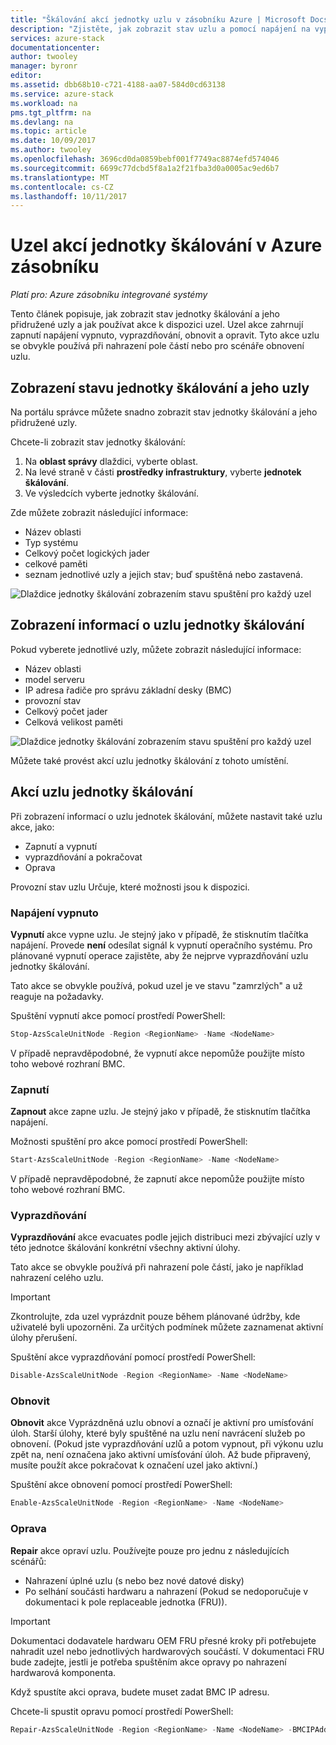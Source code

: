 ```yaml
---
title: "Škálování akcí jednotky uzlu v zásobníku Azure | Microsoft Docs"
description: "Zjistěte, jak zobrazit stav uzlu a pomocí napájení na vypnutí vyprazdňování a obnovit uzel akce v systému Azure zásobníku integrované."
services: azure-stack
documentationcenter: 
author: twooley
manager: byronr
editor: 
ms.assetid: dbb68b10-c721-4188-aa07-584d0cd63138
ms.service: azure-stack
ms.workload: na
pms.tgt_pltfrm: na
ms.devlang: na
ms.topic: article
ms.date: 10/09/2017
ms.author: twooley
ms.openlocfilehash: 3696cd0da0859bebf001f7749ac8874efd574046
ms.sourcegitcommit: 6699c77dcbd5f8a1a2f21fba3d0a0005ac9ed6b7
ms.translationtype: MT
ms.contentlocale: cs-CZ
ms.lasthandoff: 10/11/2017
---
```

# <a name="scale-unit-node-actions-in-azure-stack"></a>Uzel akcí jednotky škálování v Azure zásobníku

*Platí pro: Azure zásobníku integrované systémy*

Tento článek popisuje, jak zobrazit stav jednotky škálování a jeho přidružené uzly a jak používat akce k dispozici uzel. Uzel akce zahrnují zapnutí napájení vypnuto, vyprazdňování, obnovit a opravit. Tyto akce uzlu se obvykle používá při nahrazení pole částí nebo pro scénáře obnovení uzlu.

## <a name="view-the-status-of-a-scale-unit-and-its-nodes"></a>Zobrazení stavu jednotky škálování a jeho uzly

Na portálu správce můžete snadno zobrazit stav jednotky škálování a jeho přidružené uzly.

Chcete-li zobrazit stav jednotky škálování:

1. Na **oblast správy** dlaždici, vyberte oblast.
2. Na levé straně v části **prostředky infrastruktury**, vyberte **jednotek škálování**.
3. Ve výsledcích vyberte jednotky škálování.
 
Zde můžete zobrazit následující informace:

- Název oblasti
- Typ systému
- Celkový počet logických jader
- celkové paměti
- seznam jednotlivé uzly a jejich stav; buď spuštěná nebo zastavená.

![Dlaždice jednotky škálování zobrazením stavu spuštění pro každý uzel](media/azure-stack-node-actions/ScaleUnitStatus.PNG)

## <a name="view-information-about-a-scale-unit-node"></a>Zobrazení informací o uzlu jednotky škálování

Pokud vyberete jednotlivé uzly, můžete zobrazit následující informace:

- Název oblasti
- model serveru
- IP adresa řadiče pro správu základní desky (BMC)
- provozní stav
- Celkový počet jader
- Celková velikost paměti
 
![Dlaždice jednotky škálování zobrazením stavu spuštění pro každý uzel](media/azure-stack-node-actions/NodeActions.PNG)

Můžete také provést akcí uzlu jednotky škálování z tohoto umístění.

## <a name="scale-unit-node-actions"></a>Akcí uzlu jednotky škálování

Při zobrazení informací o uzlu jednotek škálování, můžete nastavit také uzlu akce, jako:

- Zapnutí a vypnutí
- vyprazdňování a pokračovat
- Oprava

Provozní stav uzlu Určuje, které možnosti jsou k dispozici.

### <a name="power-off"></a>Napájení vypnuto

**Vypnutí** akce vypne uzlu. Je stejný jako v případě, že stisknutím tlačítka napájení. Provede **není** odesílat signál k vypnutí operačního systému. Pro plánované vypnutí operace zajistěte, aby že nejprve vyprazdňování uzlu jednotky škálování.

Tato akce se obvykle používá, pokud uzel je ve stavu "zamrzlých" a už reaguje na požadavky.  

Spuštění vypnutí akce pomocí prostředí PowerShell:

  ````PowerShell
  Stop-AzsScaleUnitNode -Region <RegionName> -Name <NodeName>
  ```` 

V případě nepravděpodobné, že vypnutí akce nepomůže použijte místo toho webové rozhraní BMC.

### <a name="power-on"></a>Zapnutí

**Zapnout** akce zapne uzlu. Je stejný jako v případě, že stisknutím tlačítka napájení. 

Možnosti spuštění pro akce pomocí prostředí PowerShell:

  ````PowerShell
  Start-AzsScaleUnitNode -Region <RegionName> -Name <NodeName>
  ````

V případě nepravděpodobné, že zapnutí akce nepomůže použijte místo toho webové rozhraní BMC.

### <a name="drain"></a>Vyprazdňování

**Vyprazdňování** akce evacuates podle jejich distribuci mezi zbývající uzly v této jednotce škálování konkrétní všechny aktivní úlohy.

Tato akce se obvykle používá při nahrazení pole částí, jako je například nahrazení celého uzlu.

> [!IMPORTANT]
> Zkontrolujte, zda uzel vyprázdnit pouze během plánované údržby, kde uživatelé byli upozorněni. Za určitých podmínek můžete zaznamenat aktivní úlohy přerušení.

Spuštění akce vyprazdňování pomocí prostředí PowerShell:

  ````PowerShell
  Disable-AzsScaleUnitNode -Region <RegionName> -Name <NodeName>
  ````

### <a name="resume"></a>Obnovit

**Obnovit** akce Vyprázdněná uzlu obnoví a označí je aktivní pro umísťování úloh. Starší úlohy, které byly spuštěné na uzlu není navrácení služeb po obnovení. (Pokud jste vyprazdňování uzlů a potom vypnout, při výkonu uzlu zpět na, není označena jako aktivní umísťování úloh. Až bude připravený, musíte použít akce pokračovat k označení uzel jako aktivní.)

Spuštění akce obnovení pomocí prostředí PowerShell:

  ````PowerShell
  Enable-AzsScaleUnitNode -Region <RegionName> -Name <NodeName>
  ````

### <a name="repair"></a>Oprava

**Repair** akce opraví uzlu. Používejte pouze pro jednu z následujících scénářů:

- Nahrazení úplné uzlu (s nebo bez nové datové disky)
- Po selhání součásti hardwaru a nahrazení (Pokud se nedoporučuje v dokumentaci k pole replaceable jednotka (FRU)).

> [!IMPORTANT]
> Dokumentaci dodavatele hardwaru OEM FRU přesné kroky při potřebujete nahradit uzel nebo jednotlivých hardwarových součástí. V dokumentaci FRU bude zadejte, jestli je potřeba spuštěním akce opravy po nahrazení hardwarová komponenta.  

Když spustíte akci oprava, budete muset zadat BMC IP adresu. 

Chcete-li spustit opravu pomocí prostředí PowerShell:

  ````PowerShell
  Repair-AzsScaleUnitNode -Region <RegionName> -Name <NodeName> -BMCIPAddress <BMCIPAddress>
  ````


